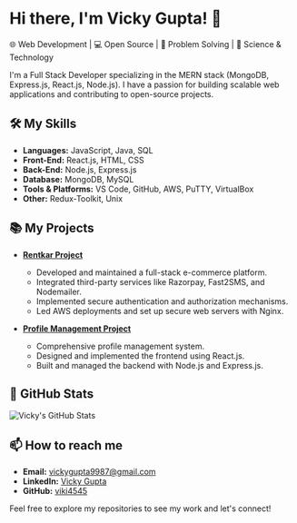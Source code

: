# Hi there, I'm Vicky Gupta! 👋

🌐 Web Development | 💻 Open Source | 🤯 Problem Solving | 🔭 Science & Technology

I'm a Full Stack Developer specializing in the MERN stack (MongoDB, Express.js, React.js, Node.js). I have a passion for building scalable web applications and contributing to open-source projects.

## 🛠️ My Skills

- **Languages:** JavaScript, Java, SQL
- **Front-End:** React.js, HTML, CSS
- **Back-End:** Node.js, Express.js
- **Database:** MongoDB, MySQL
- **Tools & Platforms:** VS Code, GitHub, AWS, PuTTY, VirtualBox
- **Other:** Redux-Toolkit, Unix

## 📚 My Projects

- **[Rentkar Project](https://rentkar.app/mumbai/home)**
  - Developed and maintained a full-stack e-commerce platform.
  - Integrated third-party services like Razorpay, Fast2SMS, and Nodemailer.
  - Implemented secure authentication and authorization mechanisms.
  - Led AWS deployments and set up secure web servers with Nginx.

- **[Profile Management Project](https://github.com/viki4545/profileManagement)**
  - Comprehensive profile management system.
  - Designed and implemented the frontend using React.js.
  - Built and managed the backend with Node.js and Express.js.

## 🌟 GitHub Stats

![Vicky's GitHub Stats](https://github-readme-stats.vercel.app/api?username=viki4545&show_icons=true&theme=radical)

## 📫 How to reach me

- **Email:** vickygupta9987@gmail.com
- **LinkedIn:** [Vicky Gupta](https://www.linkedin.com/in/vicky-gupta-303936169)
- **GitHub:** [viki4545](https://github.com/viki4545)

Feel free to explore my repositories to see my work and let's connect!

